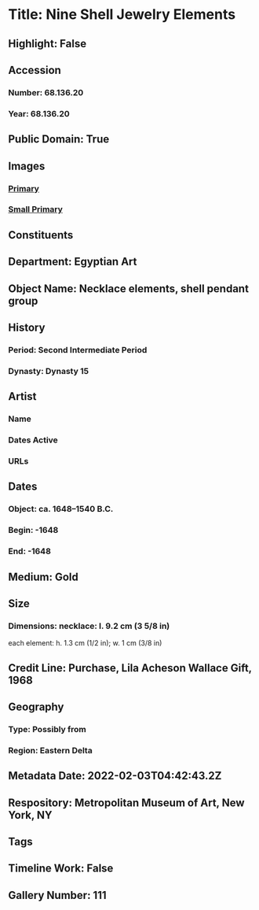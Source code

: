 # Title: Nine Shell Jewelry Elements
## Highlight: False
## Accession
### Number: 68.136.20
### Year: 68.136.20
## Public Domain: True
## Images
### [Primary](https://images.metmuseum.org/CRDImages/eg/original/230062.jpg)
### [Small Primary](https://images.metmuseum.org/CRDImages/eg/web-large/230062.jpg)
## Constituents
## Department: Egyptian Art
## Object Name: Necklace elements, shell pendant group
## History
### Period: Second Intermediate Period
### Dynasty: Dynasty 15
## Artist
### Name
### Dates Active
### URLs
## Dates
### Object: ca. 1648–1540 B.C.
### Begin: -1648
### End: -1648
## Medium: Gold
## Size
### Dimensions: necklace: l. 9.2 cm (3 5/8 in)
each element: h. 1.3 cm (1/2 in); w. 1 cm (3/8 in)
## Credit Line: Purchase, Lila Acheson Wallace Gift, 1968
## Geography
### Type: Possibly from
### Region: Eastern Delta
## Metadata Date: 2022-02-03T04:42:43.2Z
## Respository: Metropolitan Museum of Art, New York, NY
## Tags
## Timeline Work: False
## Gallery Number: 111